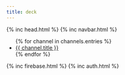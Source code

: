 ```yaml
---
title: deck
---
```

<head>
  <title>{{ page.title }}</title>
  {% inc head.html %}
</head>

<body>
  {% inc navbar.html %}
  <ul>
  {% for channel in channels.entries %}
  <li><a href="{{ channel.url | prepend: site.url }}">{{ channel.title }}</a></li>
  {% endfor %}
  </ul>
  {% inc firebase.html %}
  {% inc auth.html %}
</body>
